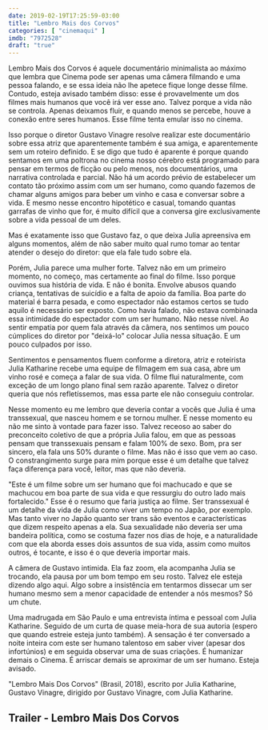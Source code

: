 ```yaml
---
date: 2019-02-19T17:25:59-03:00
title: "Lembro Mais dos Corvos"
categories: [ "cinemaqui" ]
imdb: "7972528"
draft: "true"
---
```

Lembro Mais dos Corvos é aquele documentário minimalista ao máximo que lembra que Cinema pode ser apenas uma câmera filmando e uma pessoa falando, e se essa ideia não lhe apetece fique longe desse filme. Contudo, esteja avisado também disso: esse é provavelmente um dos filmes mais humanos que você irá ver esse ano. Talvez porque a vida não se controla. Apenas deixamos fluir, e quando menos se percebe, houve a conexão entre seres humanos. Esse filme tenta emular isso no cinema.

Isso porque o diretor Gustavo Vinagre resolve realizar este documentário sobre essa atriz que aparentemente também é sua amiga, e aparentemente sem um roteiro definido. E se digo que tudo é aparente é porque quando sentamos em uma poltrona no cinema nosso cérebro está programado para pensar em termos de ficção ou pelo menos, nos documentários, uma narrativa controlada e parcial. Não há um acordo prévio de estabelecer um contato tão próximo assim com um ser humano, como quando fazemos de chamar alguns amigos para beber um vinho e casa e conversar sobre a vida. E mesmo nesse encontro hipotético e casual, tomando quantas garrafas de vinho que for, é muito difícil que a conversa gire exclusivamente sobre a vida pessoal de um deles.

Mas é exatamente isso que Gustavo faz, o que deixa Julia apreensiva em alguns momentos, além de não saber muito qual rumo tomar ao tentar atender o desejo do diretor: que ela fale tudo sobre ela.

Porém, Julia parece uma mulher forte. Talvez não em um primeiro momento, no começo, mas certamente ao final do filme. Isso porque ouvimos sua história de vida. E não é bonita. Envolve abusos quando criança, tentativas de suicídio e a falta de apoio da família. Boa parte do material é barra pesada, e como espectador não estamos certos se tudo aquilo é necessário ser exposto. Como havia falado, não estava combinada essa intimidade do espectador com um ser humano. Não nesse nível. Ao sentir empatia por quem fala através da câmera, nos sentimos um pouco cúmplices do diretor por "deixá-lo" colocar Julia nessa situação. E um pouco culpados por isso.

Sentimentos e pensamentos fluem conforme a diretora, atriz e roteirista Julia Katharine recebe uma equipe de filmagem em sua casa, abre um vinho rosé e começa a falar de sua vida. O filme flui naturalmente, com exceção de um longo plano final sem razão aparente. Talvez o diretor queria que nós refletíssemos, mas essa parte ele não conseguiu controlar.

Nesse momento eu me lembro que deveria contar a vocês que Julia é uma transsexual, que nasceu homem e se tornou mulher. E nesse momento eu não me sinto à vontade para fazer isso. Talvez receoso ao saber do preconceito coletivo de que a própria Julia falou, em que as pessoas pensam que transsexuais pensam e falam 100% de sexo. Bom, pra ser sincero, ela fala uns 50% durante o filme. Mas não é isso que vem ao caso. O constrangimento surge para mim porque esse é um detalhe que talvez faça diferença para você, leitor, mas que não deveria.

"Este é um filme sobre um ser humano que foi machucado e que se machucou em boa parte de sua vida e que ressurgiu do outro lado mais fortalecido." Esse é o resumo que faria justiça ao filme. Ser transsexual é um detalhe da vida de Julia como viver um tempo no Japão, por exemplo. Mas tanto viver no Japão quanto ser trans são eventos e características que dizem respeito apenas a ela. Sua sexualidade não deveria ser uma bandeira política, como se costuma fazer nos dias de hoje, e a naturalidade com que ela aborda esses dois assuntos de sua vida, assim como muitos outros, é tocante, e isso é o que deveria importar mais.

A câmera de Gustavo intimida. Ela faz zoom, ela acompanha Julia se trocando, ela pausa por um bom tempo em seu rosto. Talvez ele esteja dizendo algo aqui. Algo sobre a insistência em tentarmos dissecar um ser humano mesmo sem a menor capacidade de entender a nós mesmos? Só um chute.

Uma madrugada em São Paulo e uma entrevista íntima e pessoal com Julia Katharine. Seguido de um curta de quase meia-hora de sua autoria (espero que quando estreie esteja junto também). A sensação é ter conversado a noite inteira com este ser humano talentoso em saber viver (apesar dos infortúnios) e em seguida observar uma de suas criações. É humanizar demais o Cinema. É arriscar demais se aproximar de um ser humano. Esteja avisado.


"Lembro Mais Dos Corvos" (Brasil, 2018), escrito por Julia Katharine, Gustavo Vinagre, dirigido por Gustavo Vinagre, com Julia Katharine.


<h2>Trailer - Lembro Mais Dos Corvos</h2>
